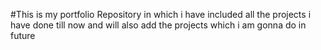 #This is my portfolio Repository in which i have included all the projects i have done till now and will also add the projects which i am gonna do in future
